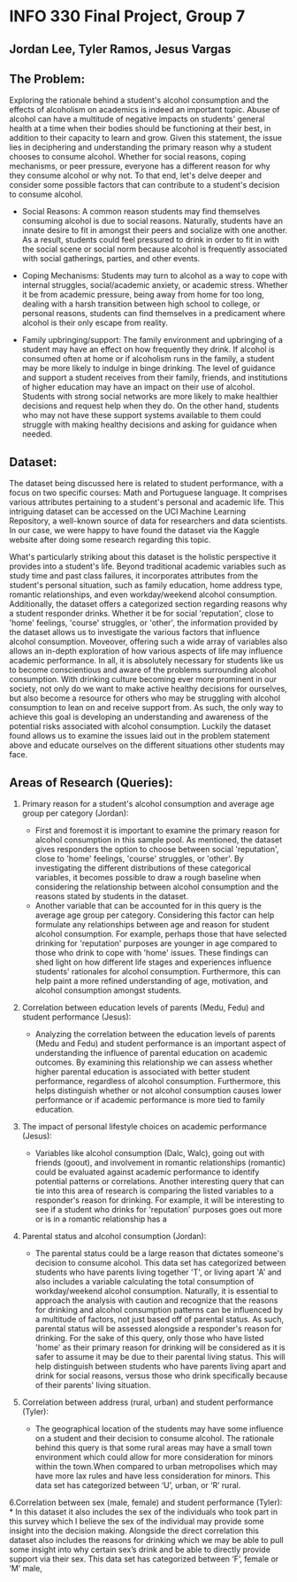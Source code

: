 # INFO 330 Final Project, Group 7
## Jordan Lee, Tyler Ramos, Jesus Vargas

## The Problem:
Exploring the rationale behind a student's alcohol consumption and the effects of alcoholism on academics is indeed an important topic. Abuse of alcohol can have a multitude of negative impacts on students' general health at a time when their bodies should be functioning at their best, in addition to their capacity to learn and grow. Given this statement, the issue lies in deciphering and understanding the primary reason why a student chooses to consume alcohol. Whether for social reasons, coping mechanisms, or peer pressure, everyone has a different reason for why they consume alcohol or why not. To that end, let's delve deeper and consider some possible factors that can contribute to a student's decision to consume alcohol.

* Social Reasons: A common reason students may find themselves consuming alcohol is due to social reasons. Naturally, students have an innate desire to fit in amongst their peers and socialize with one another. As a result, students could feel pressured to drink in order to fit in with the social scene or social norm because alcohol is frequently associated with social gatherings, parties, and other events.

* Coping Mechanisms: Students may turn to alcohol as a way to cope with internal struggles, social/academic anxiety, or academic stress. Whether it be from academic pressure, being away from home for too long, dealing with a harsh transition between high school to college, or personal reasons, students can find themselves in a predicament where alcohol is their only escape from reality. 

* Family upbringing/support: The family environment and upbringing of a student may have an effect on how frequently they drink. If alcohol is consumed often at home or if alcoholism runs in the family, a student may be more likely to indulge in binge drinking.  The level of guidance and support a student receives from their family, friends, and institutions of higher education may have an impact on their use of alcohol. Students with strong social networks are more likely to make healthier decisions and request help when they do. On the other hand, students who may not have these support systems available to them could struggle with making healthy decisions and asking for guidance when needed. 

## Dataset: 
The dataset being discussed here is related to student performance, with a focus on two specific courses: Math and Portuguese language. It comprises various attributes pertaining to a student's personal and academic life. This intriguing dataset can be accessed on the UCI Machine Learning Repository, a well-known source of data for researchers and data scientists. In our case, we were happy to have found the dataset via the Kaggle website after doing some research regarding this topic. 

What's particularly striking about this dataset is the holistic perspective it provides into a student's life. Beyond traditional academic variables such as study time and past class failures, it incorporates attributes from the student's personal situation, such as family education, home address type, romantic relationships, and even workday/weekend alcohol consumption. Additionally, the dataset offers a categorized section regarding reasons why a student responder drinks. Whether it be for social 'reputation', close to 'home' feelings, 'course' struggles, or 'other', the information provided by the dataset allows us to investigate the various factors that influence alcohol consumption. Moveover, offering such a wide array of variables also allows an in-depth exploration of how various aspects of life may influence academic performance. 
In all, it is absolutely necessary for students like us to become conscientious and aware of the problems surrounding alcohol consumption. With drinking culture becoming ever more prominent in our society, not only do we want to make active healthy decisions for ourselves, but also become a resource for others who may be struggling with alcohol consumption to lean on and receive support from. As such, the only way to achieve this goal is developing an understanding and awareness of the potential risks associated with alcohol consumption. Luckily the dataset found allows us to examine the issues laid out in the problem statement above and educate ourselves on the different situations other students may face. 


## Areas of Research (Queries):
1. Primary reason for a student's alcohol consumption and average age group per category (Jordan): 
    * First and foremost it is important to examine the primary reason for alcohol consumption in this sample pool. As mentioned, the dataset gives responders the option to choose between social 'reputation', close to 'home' feelings, 'course' struggles, or 'other'. By investigating the different distributions of these categorical variables, it becomes possible to draw a rough baseline when considering the relationship between alcohol consumption and the reasons stated by students in the dataset. 
    * Another variable that can be accounted for in this query is the average age group per category. Considering this factor can help formulate any relationships between age and  reason for student alcohol consumption. For example, perhaps those that have selected drinking for 'reputation' purposes are younger in age compared to those who drink to cope with 'home' issues. These findings can shed light on how different life stages and experiences influence students' rationales for alcohol consumption. Furthermore, this can help paint a more refined understanding of age, motivation, and alcohol consumption amongst students. 

2. Correlation between education levels of parents (Medu, Fedu) and student performance (Jesus):
    * Analyzing the correlation between the education levels of parents (Medu and Fedu) and student performance is an important aspect of understanding the influence of parental education on academic outcomes. By examining this relationship we can assess whether higher parental education is associated with better student performance, regardless of alcohol consumption. Furthermore, this helps distinguish whether or not alcohol consumption causes lower performance or if academic performance is more tied to family education. 

3. The impact of personal lifestyle choices on academic performance (Jesus):
    * Variables like alcohol consumption (Dalc, Walc), going out with friends (goout), and involvement in romantic relationships (romantic) could be evaluated against academic performance to identify potential patterns or correlations. Another interesting query that can tie into this area of research is comparing the listed variables to a responder's reason for drinking. For example, it will be interesting to see if a student who drinks for 'reputation' purposes goes out more or is in a romantic relationship has a 

4. Parental status and alcohol consumption (Jordan):
    * The parental status could be a large reason that dictates someone's decision to consume alcohol. This data set has categorized between students who have parents living together 'T', or living apart 'A' and also includes a variable calculating the total consumption of workday/weekend alcohol consumption. Naturally, it is essential to approach the analysis with caution and recognize that the reasons for drinking and alcohol consumption patterns can be influenced by a multitude of factors, not just based off of parental status. As such, parental status will be assessed alongside a responder's reason for drinking. For the sake of this query, only those who have listed 'home' as their primary reason for drinking will be considered as it is safer to assume it may be due to their parental living status. This will help distinguish between students who have parents living apart and drink for social reasons, versus those who drink specifically because of their parents' living situation.

5. Correlation between address (rural, urban) and student performance (Tyler):
    * The geographical location of the students may have some influence on a student and their decision to consume alcohol. The rationale behind this query is that some rural areas may have a small town environment which could allow for more consideration for minors within the town.When compared to urban metropolises which may have more lax rules and have less consideration for minors. This data set has categorized between ‘U’, urban, or ‘R’ rural. 

6.Correlation between sex (male, female) and student performance (Tyler):
    * In this dataset it also includes the sex of the individuals who took part in this survey
which I believe the sex of the individual may provide some insight into the decision making. Alongside the direct correlation this dataset also includes the reasons for drinking which we may be able to pull some insight into why certain sex’s drink and be able to directly provide support via their sex. This data set has categorized between ‘F’, female or ‘M’ male,
